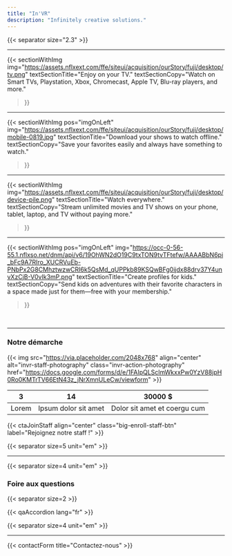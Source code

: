```yaml
---
title: "In'VR"
description: "Infinitely creative solutions."
---
```


{{< separator size="2.3" >}}

---

{{< sectionWithImg
  img="https://assets.nflxext.com/ffe/siteui/acquisition/ourStory/fuji/desktop/tv.png"
  textSectionTitle="Enjoy on your TV."
  textSectionCopy="Watch on Smart TVs, Playstation, Xbox, Chromecast, Apple TV, Blu-ray players, and more."
>}}

---

{{< sectionWithImg
  pos="imgOnLeft"
  img="https://assets.nflxext.com/ffe/siteui/acquisition/ourStory/fuji/desktop/mobile-0819.jpg"
  textSectionTitle="Download your shows to watch offline."
  textSectionCopy="Save your favorites easily and always have something to watch."
>}}

---

{{< sectionWithImg
  img="https://assets.nflxext.com/ffe/siteui/acquisition/ourStory/fuji/desktop/device-pile.png"
  textSectionTitle="Watch everywhere."
  textSectionCopy="Stream unlimited movies and TV shows on your phone, tablet, laptop, and TV without paying more."
>}}

---

{{< sectionWithImg
  pos="imgOnLeft"
  img="https://occ-0-56-55.1.nflxso.net/dnm/api/v6/19OhWN2dO19C9txTON9tvTFtefw/AAAABbN6pi_bFc9A7RIro_XUCRVuEb-PNbPx2G8CMhztwzwCRI6k5QsMd_qUPPkb89KSQwBFg0ijdx88drv37Y4unvXzCjB-V0vIk3mP.png"
  textSectionTitle="Create profiles for kids."
  textSectionCopy="Send kids on adventures with their favorite characters in a space made just for them—free with your membership."
>}}

&nbsp;

---

### Notre démarche

{{< img src="https://via.placeholder.com/2048x768" align="center" alt="invr-staff-photography" class="invr-action-photography" href="https://docs.google.com/forms/d/e/1FAIpQLSclmWkxxPw0YzV88jpH0Ro0KMTrTV66EtN43z_jNrXmnULeCw/viewform" >}}

| 3 | 14 | 30000 $ |
| :-: | :-: | :-: |
| Lorem | Ipsum dolor sit amet | Dolor sit amet et coergu cum |

{{< ctaJoinStaff align="center" class="big-enroll-staff-btn" label="Rejoignez notre staff !" >}}

{{< separator size=5 unit="em" >}}

---

{{< separator size=4 unit="em" >}}

### Foire aux questions

{{< separator size=2 >}}

{{< qaAccordion lang="fr" >}}

{{< separator size=4 unit="em" >}}

---

{{< contactForm title="Contactez-nous" >}}
